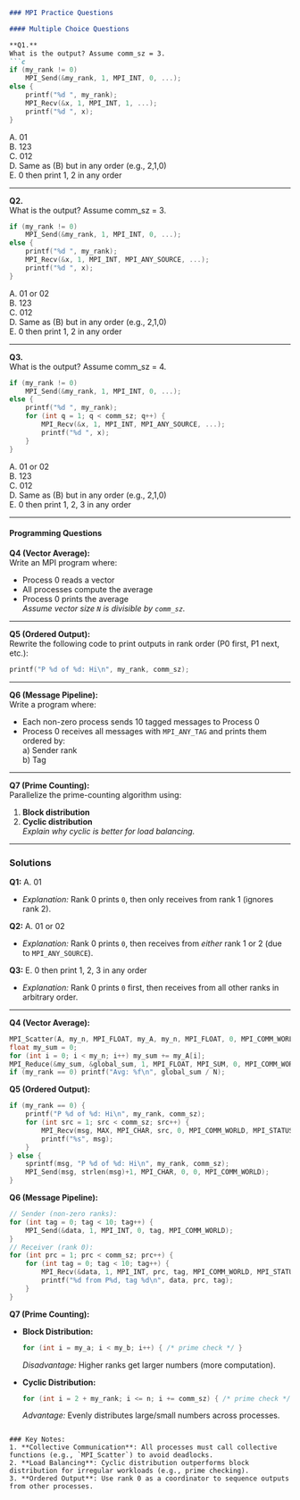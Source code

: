```markdown
### MPI Practice Questions

#### Multiple Choice Questions

**Q1.**  
What is the output? Assume comm_sz = 3.  
```c
if (my_rank != 0)
    MPI_Send(&my_rank, 1, MPI_INT, 0, ...);
else {
    printf("%d ", my_rank);
    MPI_Recv(&x, 1, MPI_INT, 1, ...);
    printf("%d ", x);
}
```
A. 01  
B. 123  
C. 012  
D. Same as (B) but in any order (e.g., 2,1,0)  
E. 0 then print 1, 2 in any order

---

**Q2.**  
What is the output? Assume comm_sz = 3.
```c
if (my_rank != 0)
    MPI_Send(&my_rank, 1, MPI_INT, 0, ...);
else {
    printf("%d ", my_rank);
    MPI_Recv(&x, 1, MPI_INT, MPI_ANY_SOURCE, ...);
    printf("%d ", x);
}
```
A. 01 or 02  
B. 123  
C. 012  
D. Same as (B) but in any order (e.g., 2,1,0)  
E. 0 then print 1, 2 in any order

---

**Q3.**  
What is the output? Assume comm_sz = 4.
```c
if (my_rank != 0)
    MPI_Send(&my_rank, 1, MPI_INT, 0, ...);
else {
    printf("%d ", my_rank);
    for (int q = 1; q < comm_sz; q++) {
        MPI_Recv(&x, 1, MPI_INT, MPI_ANY_SOURCE, ...);
        printf("%d ", x);
    }
}
```
A. 01 or 02  
B. 123  
C. 012  
D. Same as (B) but in any order (e.g., 2,1,0)  
E. 0 then print 1, 2, 3 in any order

---

#### Programming Questions

**Q4 (Vector Average):**  
Write an MPI program where:
- Process 0 reads a vector
- All processes compute the average
- Process 0 prints the average  
  *Assume vector size `N` is divisible by `comm_sz`.*

---

**Q5 (Ordered Output):**  
Rewrite the following code to print outputs in rank order (P0 first, P1 next, etc.):
```c
printf("P %d of %d: Hi\n", my_rank, comm_sz);
```

---

**Q6 (Message Pipeline):**  
Write a program where:
- Each non-zero process sends 10 tagged messages to Process 0
- Process 0 receives all messages with `MPI_ANY_TAG` and prints them ordered by:  
  a) Sender rank  
  b) Tag

---

**Q7 (Prime Counting):**  
Parallelize the prime-counting algorithm using:
1. **Block distribution**
2. **Cyclic distribution**  
   *Explain why cyclic is better for load balancing.*

---

### Solutions

**Q1:** A. 01
- *Explanation:* Rank 0 prints `0`, then only receives from rank 1 (ignores rank 2).

**Q2:** A. 01 or 02
- *Explanation:* Rank 0 prints `0`, then receives from *either* rank 1 or 2 (due to `MPI_ANY_SOURCE`).

**Q3:** E. 0 then print 1, 2, 3 in any order
- *Explanation:* Rank 0 prints `0` first, then receives from all other ranks in arbitrary order.

---

**Q4 (Vector Average):**
```c
MPI_Scatter(A, my_n, MPI_FLOAT, my_A, my_n, MPI_FLOAT, 0, MPI_COMM_WORLD);
float my_sum = 0;
for (int i = 0; i < my_n; i++) my_sum += my_A[i];
MPI_Reduce(&my_sum, &global_sum, 1, MPI_FLOAT, MPI_SUM, 0, MPI_COMM_WORLD);
if (my_rank == 0) printf("Avg: %f\n", global_sum / N);
```

**Q5 (Ordered Output):**
```c
if (my_rank == 0) {
    printf("P %d of %d: Hi\n", my_rank, comm_sz);
    for (int src = 1; src < comm_sz; src++) {
        MPI_Recv(msg, MAX, MPI_CHAR, src, 0, MPI_COMM_WORLD, MPI_STATUS_IGNORE);
        printf("%s", msg);
    }
} else {
    sprintf(msg, "P %d of %d: Hi\n", my_rank, comm_sz);
    MPI_Send(msg, strlen(msg)+1, MPI_CHAR, 0, 0, MPI_COMM_WORLD);
}
```

**Q6 (Message Pipeline):**
```c
// Sender (non-zero ranks):
for (int tag = 0; tag < 10; tag++) {
    MPI_Send(&data, 1, MPI_INT, 0, tag, MPI_COMM_WORLD);
}
// Receiver (rank 0):
for (int prc = 1; prc < comm_sz; prc++) {
    for (int tag = 0; tag < 10; tag++) {
        MPI_Recv(&data, 1, MPI_INT, prc, tag, MPI_COMM_WORLD, MPI_STATUS_IGNORE);
        printf("%d from P%d, tag %d\n", data, prc, tag);
    }
}
```

**Q7 (Prime Counting):**
- **Block Distribution:**
  ```c
  for (int i = my_a; i < my_b; i++) { /* prime check */ }
  ```
  *Disadvantage:* Higher ranks get larger numbers (more computation).

- **Cyclic Distribution:**
  ```c
  for (int i = 2 + my_rank; i <= n; i += comm_sz) { /* prime check */ }
  ```
  *Advantage:* Evenly distributes large/small numbers across processes.
```

### Key Notes:
1. **Collective Communication**: All processes must call collective functions (e.g., `MPI_Scatter`) to avoid deadlocks.
2. **Load Balancing**: Cyclic distribution outperforms block distribution for irregular workloads (e.g., prime checking).
3. **Ordered Output**: Use rank 0 as a coordinator to sequence outputs from other processes.